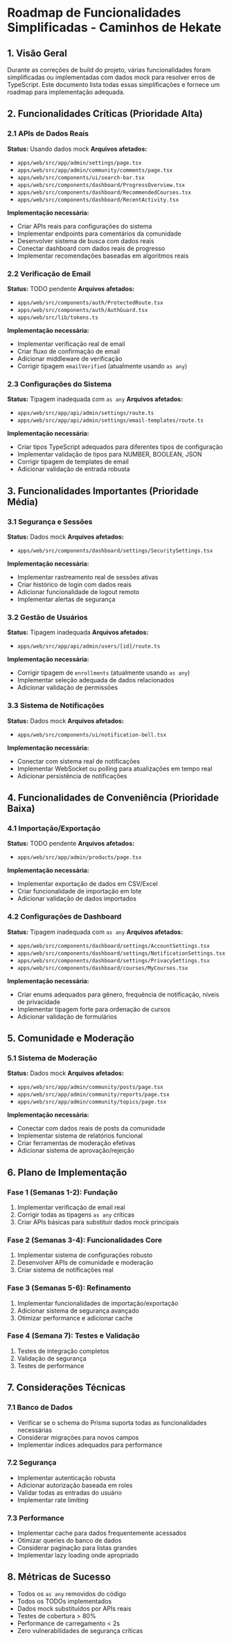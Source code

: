 # Roadmap de Funcionalidades Simplificadas - Caminhos de Hekate

## 1. Visão Geral
Durante as correções de build do projeto, várias funcionalidades foram simplificadas ou implementadas com dados mock para resolver erros de TypeScript. Este documento lista todas essas simplificações e fornece um roadmap para implementação adequada.

## 2. Funcionalidades Críticas (Prioridade Alta)

### 2.1 APIs de Dados Reais
**Status:** Usando dados mock
**Arquivos afetados:**
- `apps/web/src/app/admin/settings/page.tsx`
- `apps/web/src/app/admin/community/comments/page.tsx`
- `apps/web/src/components/ui/search-bar.tsx`
- `apps/web/src/components/dashboard/ProgressOverview.tsx`
- `apps/web/src/components/dashboard/RecommendedCourses.tsx`
- `apps/web/src/components/dashboard/RecentActivity.tsx`

**Implementação necessária:**
- Criar APIs reais para configurações do sistema
- Implementar endpoints para comentários da comunidade
- Desenvolver sistema de busca com dados reais
- Conectar dashboard com dados reais de progresso
- Implementar recomendações baseadas em algoritmos reais

### 2.2 Verificação de Email
**Status:** TODO pendente
**Arquivos afetados:**
- `apps/web/src/components/auth/ProtectedRoute.tsx`
- `apps/web/src/components/auth/AuthGuard.tsx`
- `apps/web/src/lib/tokens.ts`

**Implementação necessária:**
- Implementar verificação real de email
- Criar fluxo de confirmação de email
- Adicionar middleware de verificação
- Corrigir tipagem `emailVerified` (atualmente usando `as any`)

### 2.3 Configurações do Sistema
**Status:** Tipagem inadequada com `as any`
**Arquivos afetados:**
- `apps/web/src/app/api/admin/settings/route.ts`
- `apps/web/src/app/api/admin/settings/email-templates/route.ts`

**Implementação necessária:**
- Criar tipos TypeScript adequados para diferentes tipos de configuração
- Implementar validação de tipos para NUMBER, BOOLEAN, JSON
- Corrigir tipagem de templates de email
- Adicionar validação de entrada robusta

## 3. Funcionalidades Importantes (Prioridade Média)

### 3.1 Segurança e Sessões
**Status:** Dados mock
**Arquivos afetados:**
- `apps/web/src/components/dashboard/settings/SecuritySettings.tsx`

**Implementação necessária:**
- Implementar rastreamento real de sessões ativas
- Criar histórico de login com dados reais
- Adicionar funcionalidade de logout remoto
- Implementar alertas de segurança

### 3.2 Gestão de Usuários
**Status:** Tipagem inadequada
**Arquivos afetados:**
- `apps/web/src/app/api/admin/users/[id]/route.ts`

**Implementação necessária:**
- Corrigir tipagem de `enrollments` (atualmente usando `as any`)
- Implementar seleção adequada de dados relacionados
- Adicionar validação de permissões

### 3.3 Sistema de Notificações
**Status:** Dados mock
**Arquivos afetados:**
- `apps/web/src/components/ui/notification-bell.tsx`

**Implementação necessária:**
- Conectar com sistema real de notificações
- Implementar WebSocket ou polling para atualizações em tempo real
- Adicionar persistência de notificações

## 4. Funcionalidades de Conveniência (Prioridade Baixa)

### 4.1 Importação/Exportação
**Status:** TODO pendente
**Arquivos afetados:**
- `apps/web/src/app/admin/products/page.tsx`

**Implementação necessária:**
- Implementar exportação de dados em CSV/Excel
- Criar funcionalidade de importação em lote
- Adicionar validação de dados importados

### 4.2 Configurações de Dashboard
**Status:** Tipagem inadequada com `as any`
**Arquivos afetados:**
- `apps/web/src/components/dashboard/settings/AccountSettings.tsx`
- `apps/web/src/components/dashboard/settings/NotificationSettings.tsx`
- `apps/web/src/components/dashboard/settings/PrivacySettings.tsx`
- `apps/web/src/components/dashboard/courses/MyCourses.tsx`

**Implementação necessária:**
- Criar enums adequados para gênero, frequência de notificação, níveis de privacidade
- Implementar tipagem forte para ordenação de cursos
- Adicionar validação de formulários

## 5. Comunidade e Moderação

### 5.1 Sistema de Moderação
**Status:** Dados mock
**Arquivos afetados:**
- `apps/web/src/app/admin/community/posts/page.tsx`
- `apps/web/src/app/admin/community/reports/page.tsx`
- `apps/web/src/app/admin/community/topics/page.tsx`

**Implementação necessária:**
- Conectar com dados reais de posts da comunidade
- Implementar sistema de relatórios funcional
- Criar ferramentas de moderação efetivas
- Adicionar sistema de aprovação/rejeição

## 6. Plano de Implementação

### Fase 1 (Semanas 1-2): Fundação
1. Implementar verificação de email real
2. Corrigir todas as tipagens `as any` críticas
3. Criar APIs básicas para substituir dados mock principais

### Fase 2 (Semanas 3-4): Funcionalidades Core
1. Implementar sistema de configurações robusto
2. Desenvolver APIs de comunidade e moderação
3. Criar sistema de notificações real

### Fase 3 (Semanas 5-6): Refinamento
1. Implementar funcionalidades de importação/exportação
2. Adicionar sistema de segurança avançado
3. Otimizar performance e adicionar cache

### Fase 4 (Semana 7): Testes e Validação
1. Testes de integração completos
2. Validação de segurança
3. Testes de performance

## 7. Considerações Técnicas

### 7.1 Banco de Dados
- Verificar se o schema do Prisma suporta todas as funcionalidades necessárias
- Considerar migrações para novos campos
- Implementar índices adequados para performance

### 7.2 Segurança
- Implementar autenticação robusta
- Adicionar autorização baseada em roles
- Validar todas as entradas do usuário
- Implementar rate limiting

### 7.3 Performance
- Implementar cache para dados frequentemente acessados
- Otimizar queries do banco de dados
- Considerar paginação para listas grandes
- Implementar lazy loading onde apropriado

## 8. Métricas de Sucesso
- Todos os `as any` removidos do código
- Todos os TODOs implementados
- Dados mock substituídos por APIs reais
- Testes de cobertura > 80%
- Performance de carregamento < 2s
- Zero vulnerabilidades de segurança críticas